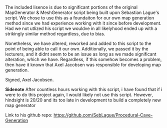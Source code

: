The included lisence is due to significant portions of the original MapGenerator & MeshGenerator script being built upon Sebastian Lague's script.
We chose to use this as a foundaiton for our own map generation method since we had experience working with it since before development.
Had we not utlized his script we wouldve in all likelyhood ended up with a strikingly similar method regardless, due to bias.

Nonetheless, we have altered, reworked and added to this script to the point of being able to call it our own. Additionally, we passed it by the lecturers, and it 
didnt seem to be an issue as long as we made significant alteration, which we have. Regardless, if this somehow becomes a problem, 
then have it known that Axel Jacobsen was responsible for developing map generation.

Signed, Axel Jacobsen.

**Sidenote**
After countless hours working with this script, i have found that if i were to do this project again, I would likely not use this script.
However, hindsight is 20/20 and its too late in development to build a completely new map generator

Link to his github repo:
https://github.com/SebLague/Procedural-Cave-Generation